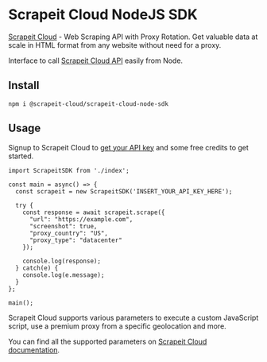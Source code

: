 # Scrapeit Cloud NodeJS SDK
[Scrapeit Cloud](https://scrape-it.cloud/) - Web Scraping API with Proxy Rotation. Get valuable data at scale in HTML format from any website without need for a proxy.

Interface to call [Scrapeit Cloud API](https://scrape-it.cloud/) easily from Node.

## Install

    npm i @scrapeit-cloud/scrapeit-cloud-node-sdk

## Usage
Signup to Scrapeit Cloud to  [get your API key](https://app.scrape-it.cloud/sign-up)  and some free credits to get started.

    import ScrapeitSDK from './index';

    const main = async() => {
      const scrapeit = new ScrapeitSDK('INSERT_YOUR_API_KEY_HERE');

      try {
        const response = await scrapeit.scrape({
          "url": "https://example.com",
          "screenshot": true,
          "proxy_country": "US",
          "proxy_type": "datacenter"
        });

        console.log(response);
      } catch(e) {
        console.log(e.message);
      }
    };

    main();

Scrapeit Cloud supports various parameters to execute a custom JavaScript script, use a premium proxy from a specific geolocation and more.

You can find all the supported parameters on [Scrapeit Cloud documentation](https://scrape-it.cloud/docs/).
